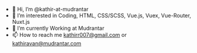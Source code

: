 - 👋 Hi, I’m @kathir-at-mudrantar
- 👀 I’m interested in Coding, HTML, CSS/SCSS, Vue.js, Vuex, Vue-Router, Nuxt.js
- 🌱 I’m currently Working at Mudrantar
- 📫 How to reach me kathirr007@gmail.com or kathiravan@mudrantar.com

<!---
kathir-at-mudrantar/kathir-at-mudrantar is a ✨ special ✨ repository because its `README.md` (this file) appears on your GitHub profile.
You can click the Preview link to take a look at your changes.
--->
